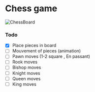 # Chess game

![ChessBoard](https://i.ibb.co/tC16Wtn/chess.png)

### Todo

- [x] Place pieces in board
- [ ] Mouvement of pieces (animation)
- [ ] Pawn moves (1-2 square , En passant)
- [ ] Rook moves
- [ ] Bishop moves
- [ ] Knight moves
- [ ] Queen moves
- [ ] King moves
